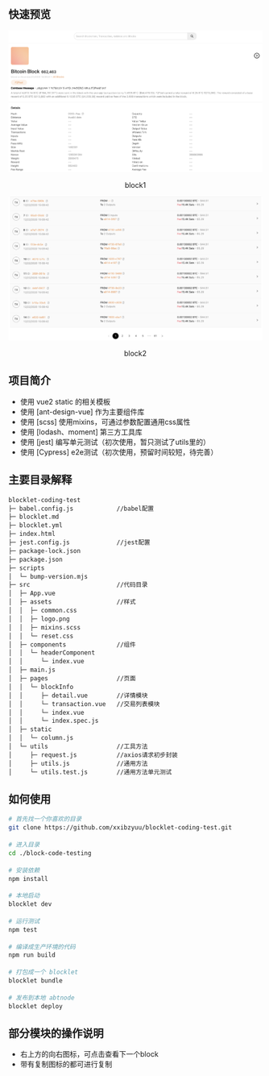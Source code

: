 <!--
 * @Description: 
 * @Author: yuanzeyu
 * @Date: 2023-11-01 15:28:13
 * @LastEditTime: 2023-11-01 20:54:31
-->

## 快速预览

<img src="https://github.com/xxibzyuu/blocklet-coding-test/blob/develop/screenshots/index1.png"  alt=""/>
<p align="center">block1</p>

<img src="https://github.com/xxibzyuu/blocklet-coding-test/blob/develop/screenshots/index2.png"  alt=""/>
<p align="center">block2</p>

## 项目简介

* 使用 vue2 static 的相关模板
* 使用 [ant-design-vue] 作为主要组件库
* 使用 [scss] 使用mixins，可通过参数配置通用css属性
* 使用 [lodash、moment] 第三方工具库
* 使用 [jest] 编写单元测试（初次使用，暂只测试了utils里的）
* 使用 [Cypress] e2e测试（初次使用，预留时间较短，待完善）


## 主要目录解释
```bash
blocklet-coding-test
├─ babel.config.js            //babel配置
├─ blocklet.md
├─ blocklet.yml
├─ index.html
├─ jest.config.js             //jest配置
├─ package-lock.json
├─ package.json
├─ scripts
│  └─ bump-version.mjs
├─ src                        //代码目录
│  ├─ App.vue
│  ├─ assets                  //样式
│  │  ├─ common.css
│  │  ├─ logo.png
│  │  ├─ mixins.scss
│  │  └─ reset.css
│  ├─ components              //组件
│  │  └─ headerComponent
│  │     └─ index.vue
│  ├─ main.js
│  ├─ pages                   //页面
│  │  └─ blockInfo
│  │     ├─ detail.vue        //详情模块
│  │     └─ transaction.vue   //交易列表模块
│  │     └─ index.vue
│  │     └─ index.spec.js
│  ├─ static
│  │  └─ column.js
│  └─ utils                   //工具方法
│     ├─ request.js           //axios请求初步封装
│     ├─ utils.js             //通用方法
│     └─ utils.test.js        //通用方法单元测试
```

## 如何使用

```bash
# 首先找一个你喜欢的目录
git clone https://github.com/xxibzyuu/blocklet-coding-test.git

# 进入目录
cd ./block-code-testing

# 安装依赖
npm install

# 本地启动
blocklet dev

# 运行测试
npm test

# 编译成生产环境的代码
npm run build

# 打包成一个 blocklet
blocklet bundle

# 发布到本地 abtnode
blocklet deploy

```

## 部分模块的操作说明
* 右上方的向右图标，可点击查看下一个block
* 带有复制图标的都可进行复制
